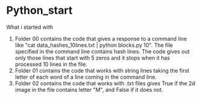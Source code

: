 # Python_start
What i started with
1) Folder 00 contains the code that gives a response to a command line like "cat data_hashes_10lines.txt | python blocks.py 10". The file specified in the command line contains hash lines. The code 
   gives out only those lines that start with 5 zeros and it stops when it has processed 10 lines in the file.
2) Folder 01 contains the code that works with string lines taking the first letter of each word of a line coming in the command line.
3) Folder 02 contains the code that works with .txt files gives True if the 2d image in the file contains letter "M", and False if it does not.
